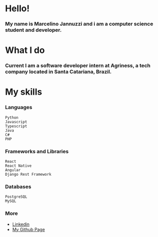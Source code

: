 # Hello!

### My name is Marcelino Jannuzzi and i am a computer science student and developer.

# What I do

### Current I am a software developer intern at Agriness, a tech company located in Santa Catariana, Brazil.

# My skills

### Languages
    Python
    Javascript
    Typescript
    Java
    C#
    PHP

### Frameworks and Libraries
    React
    React Native
    Angular
    Django Rest Framework
    
### Databases
    PostgreSQL
    MySQL

### More

* [Linkedin](https://www.linkedin.com/in/marcelino-jannuzzi/)
* [My Github Page](https://jannuzzi-m.github.io)

